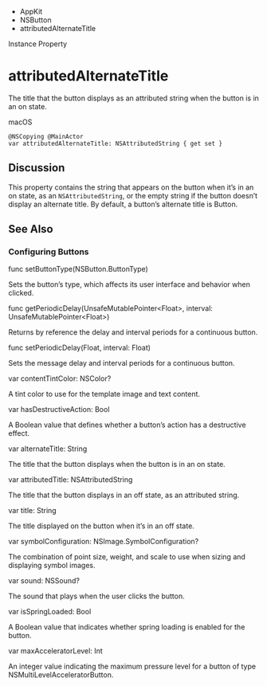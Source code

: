 

- AppKit
- NSButton
-  attributedAlternateTitle 

Instance Property

# attributedAlternateTitle

The title that the button displays as an attributed string when the button is in an on state.

macOS

``` source
@NSCopying @MainActor
var attributedAlternateTitle: NSAttributedString { get set }
```

## Discussion

This property contains the string that appears on the button when it’s in an on state, as an `NSAttributedString`, or the empty string if the button doesn’t display an alternate title. By default, a button’s alternate title is Button.

## See Also

### Configuring Buttons

func setButtonType(NSButton.ButtonType)

Sets the button’s type, which affects its user interface and behavior when clicked.

func getPeriodicDelay(UnsafeMutablePointer&lt;Float>, interval: UnsafeMutablePointer&lt;Float>)

Returns by reference the delay and interval periods for a continuous button.

func setPeriodicDelay(Float, interval: Float)

Sets the message delay and interval periods for a continuous button.

var contentTintColor: NSColor?

A tint color to use for the template image and text content.

var hasDestructiveAction: Bool

A Boolean value that defines whether a button’s action has a destructive effect.

var alternateTitle: String

The title that the button displays when the button is in an on state.

var attributedTitle: NSAttributedString

The title that the button displays in an off state, as an attributed string.

var title: String

The title displayed on the button when it’s in an off state.

var symbolConfiguration: NSImage.SymbolConfiguration?

The combination of point size, weight, and scale to use when sizing and displaying symbol images.

var sound: NSSound?

The sound that plays when the user clicks the button.

var isSpringLoaded: Bool

A Boolean value that indicates whether spring loading is enabled for the button.

var maxAcceleratorLevel: Int

An integer value indicating the maximum pressure level for a button of type NSMultiLevelAcceleratorButton.

